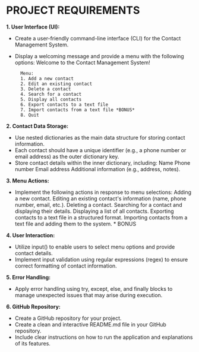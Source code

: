 # PROJECT REQUIREMENTS

**1. User Interface (UI):**
- Create a user-friendly command-line interface (CLI) for the Contact Management System.
- Display a welcoming message and provide a menu with the following options:
        Welcome to the Contact Management System! 

        Menu:
        1. Add a new contact
        2. Edit an existing contact
        3. Delete a contact
        4. Search for a contact
        5. Display all contacts
        6. Export contacts to a text file
        7. Import contacts from a text file *BONUS*
        8. Quit

**2. Contact Data Storage:**
- Use nested dictionaries as the main data structure for storing contact information.
- Each contact should have a unique identifier (e.g., a phone number or email address) as the outer dictionary key.
- Store contact details within the inner dictionary, including:
        Name
        Phone number
        Email address
        Additional information (e.g., address, notes).

**3. Menu Actions:**
- Implement the following actions in response to menu selections:
        Adding a new contact.
        Editing an existing contact's information (name, phone number, email, etc.).
        Deleting a contact.
        Searching for a contact and displaying their details.
        Displaying a list of all contacts.
        Exporting contacts to a text file in a structured format.
        Importing contacts from a text file and adding them to the system. * BONUS

**4. User Interaction:**
- Utilize input() to enable users to select menu options and provide contact details.
- Implement input validation using regular expressions (regex) to ensure correct formatting of contact information.

**5. Error Handling:**
- Apply error handling using try, except, else, and finally blocks to manage unexpected issues that may arise during execution.

**6. GitHub Repository:**
- Create a GitHub repository for your project.
- Create a clean and interactive README.md file in your GitHub repository.
- Include clear instructions on how to run the application and explanations of its features.
